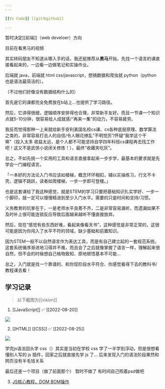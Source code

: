 ```yaml
---
---

[[Vs Code]] [[git与github]]

---
```


暂时决定[[前端]]（web develoer）方向

目前在看黑马的视频

其实转码朋友不知道从哪入手的话，我还挺推荐从**黑马**开始，先找一个语言的课直接看起来的，一边看一边做笔记和实操作业。

后端就 java，前端就 html css/javascript，想搞数据和爬虫就 python（python 也是语法最简洁的）。  

（不过他们好像没有数据结构什么的）

首先是它的课都完全免费放在b站上...也提供了学习路径。

然后，它讲得很细，逻辑顺序安排得也合理，非常新手友好。而且一节课一个知识点就5-10分钟，很容易给人成就感/“再来一集”的动力，不容易疲劳。

我反而觉得那种一上来就给新手安利美国名校cs课、cs各种底层原理、数学算法之类的，非常容易打击人的自信/令人眼花缭乱“不明觉厉”/怀疑“我学这个干嘛”（投入太多 收益太远，是个人都不可能坚持自学四年科班cs课程再去找工作吧！这又不是武侠小说闭关修炼！），最终“收藏夹吃灰”。

总之，不如先挑一个实用的工具和语言直接拿起来一步步学，最基本的要求就是先学会一门编程语言。

「一本好的方法论入门书应该如楼梯，概念环环相扣，辅以实操练习，行文不卡壳，逻辑不跳跃，读者如爬楼梯，一步一步即可登楼。」

也是这套课给了我这种感觉，就是STEM的学习只要把基础知识扎实学好、一步一个脚印，就一定可以慢慢精进到至少入门水平。需要的只是时间和坚持/习惯。

义务教育的坑爹在于，一是老师水平良莠不齐，二是非常容易漏听，而遗漏如果不及时补上很可能连锁反应导致后面越来越听不懂直接放弃。

然后，现在“感觉有些东西好难，看起来像看天书”，这种感觉是非常正常的，这很可能是因为你闯入了水平不符的领域，缺少基础和前置知识。  

因为STEM一般不以自然语言作为表达工具，而是有自己建立起的一套规范系统。这套系统循序渐进地习得并不难，而且会了之后就像掌握了语言一样，理解起来很自然，但不会的时候想自己格物致知、原地顿悟基本不可能...

总之，入门就是找一个靠谱的、和你现阶段水平符合、你感觉看得下去的教科书/教程课去看！


## 学习记录

> 以下截图为[[vision]]

1.  [[JavaScript]] ✅ [[2022-08-20]]

![](https://picture-guan.oss-cn-hangzhou.aliyuncs.com/20220821023643.png)

2. [[HTML]] [[CSS]] ✅ [[2022-08-25]]

![](https://picture-guan.oss-cn-hangzhou.aliyuncs.com/20220826015349.png)

学完js语法回头学 css（）其实是当初在学校 css 学了一半学到浮动，但是很想看懂别人写的 js 插件，回家之后就直接先学 js 了... 后来发现入门的语法阶段果然和网页没有半毛钱关系

最后还差一个项目（做了前面那个） 暂时不做了 有时间自己照着psd做吧


3. [JS核心教程，DOM BOM操作](https://www.bilibili.com/video/BV1k4411w7sV/)

